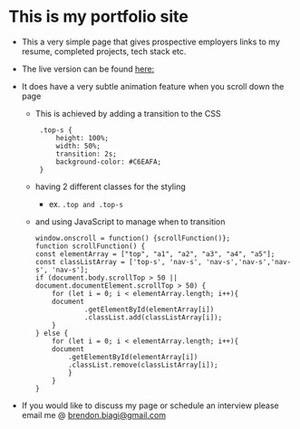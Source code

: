 # This is my portfolio site
- This a very simple page that gives prospective employers links to my resume, completed projects, tech stack etc.
- The live version can be found [here:](https://bman2386.github.io/Brendon.Biagi/)

- It does have a very subtle animation feature when you scroll down the page
    - This is achieved by adding a transition to the CSS
       ```
        .top-s {
            height: 100%;
            width: 50%;
            transition: 2s;
            background-color: #C6EAFA;
        }
        ```

    - having 2 different classes for the styling 
        - ex. ```.top and .top-s```
    - and using JavaScript to manage when to transition

        ```
        window.onscroll = function() {scrollFunction()};
        function scrollFunction() {
        const elementArray = ["top", "a1", "a2", "a3", "a4", "a5"];
        const classListArray = ['top-s', 'nav-s', 'nav-s','nav-s','nav-s', 'nav-s'];
        if (document.body.scrollTop > 50 || document.documentElement.scrollTop > 50) {
            for (let i = 0; i < elementArray.length; i++){
            document
                    .getElementById(elementArray[i])
                    .classList.add(classListArray[i]);
            }
        } else {
            for (let i = 0; i < elementArray.length; i++){
            document
                .getElementById(elementArray[i])
                .classList.remove(classListArray[i]);
                }
            }
        }
        ```
- If you would like to discuss my page or schedule an interview please  email me @ brendon.biagi@gmail.com





